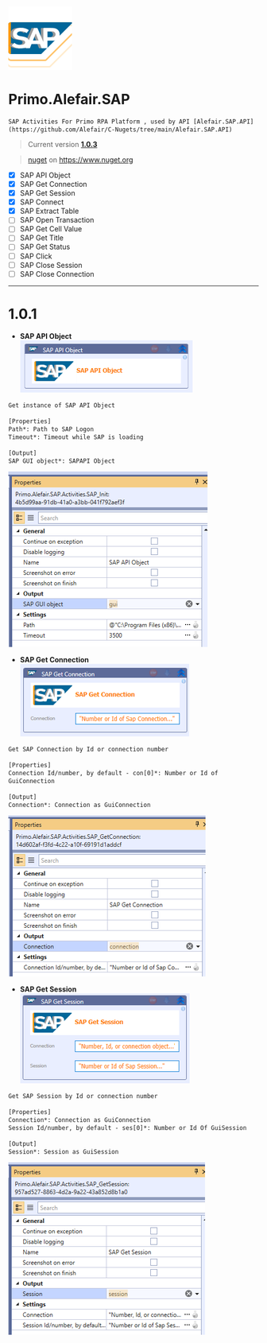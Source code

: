 ![logo](https://raw.githubusercontent.com/Alefair/C-Nugets/main/Alefair.SAP.API/Images/saplogo_nuget.png)
# Primo.Alefair.SAP

```
SAP Activities For Primo RPA Platform , used by API [Alefair.SAP.API](https://github.com/Alefair/C-Nugets/tree/main/Alefair.SAP.API)
```

>Current version **[1.0.3](https://github.com/Alefair/Primo.Alefair/blob/main/SAP/Packages/Primo.Alefair.SAP.1.0.3.nupkg)**
>

>[nuget](https://www.nuget.org/packages/Alefair.SAP.API/1.0.4) on https://www.nuget.org

- [x] SAP API Object
- [x] SAP Get Connection
- [x] SAP Get Session
- [x] SAP Connect
- [x] SAP Extract Table
- [ ] SAP Open Transaction
- [ ] SAP Get Cell Value
- [ ] SAP Get Title
- [ ] SAP Get Status
- [ ] SAP Click
- [ ] SAP Close Session
- [ ] SAP Close Connection

------------
# 1.0.1

- **SAP API Object**  
![SAP API Object](https://raw.githubusercontent.com/Alefair/Primo.Alefair/main/SAP/Images/SAP%20API%20Object%20Form.PNG)

```
Get instance of SAP API Object

[Properties]
Path*: Path to SAP Logon
Timeout*: Timeout while SAP is loading

[Output]
SAP GUI object*: SAPAPI Object
```
![SAP API Object](https://raw.githubusercontent.com/Alefair/Primo.Alefair/main/SAP/Images/SAP%20API%20Object%20Properties.PNG)

  

- **SAP Get Connection**  
![SAP Get Connection](https://raw.githubusercontent.com/Alefair/Primo.Alefair/main/SAP/Images/SAP%20Get%20Connection%20Form.PNG)

```
Get SAP Connection by Id or connection number

[Properties]
Connection Id/number, by default - con[0]*: Number or Id of GuiConnection

[Output]
Connection*: Connection as GuiConnection
```
![SAP Get Connection](https://raw.githubusercontent.com/Alefair/Primo.Alefair/main/SAP/Images/SAP%20Get%20Connection%20Properties.PNG)

  

- **SAP Get Session**  
![SAP Get Session](https://raw.githubusercontent.com/Alefair/Primo.Alefair/main/SAP/Images/SAP%20Get%20Session%20Form.PNG)

```
Get SAP Session by Id or connection number

[Properties]
Connection*: Connection as GuiConnection
Session Id/number, by default - ses[0]*: Number or Id Of GuiSession

[Output]
Session*: Session as GuiSession
```
![SAP Get Session](https://raw.githubusercontent.com/Alefair/Primo.Alefair/main/SAP/Images/SAP%20Get%20Session%20Properties.PNG)
